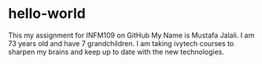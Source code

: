 # hello-world
This my assignment for INFM109 on GitHub
My Name is Mustafa Jalali.  I am 73 years old and have 7 grandchildren.  I am taking ivytech courses to sharpen my brains and keep up to date with the new technologies.
